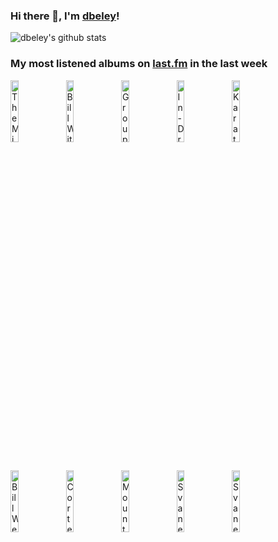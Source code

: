 ### Hi there 👋, I'm [dbeley](https://dbeley.ovh/en)!

![dbeley's github stats](https://github-readme-stats.vercel.app/api?username=dbeley)

### My most listened albums on [last.fm](https://www.last.fm/user/d_beley) in the last week

[<img src='https://lastfm.freetls.fastly.net/i/u/300x300/492364e595059f5eec0ec02e6b9a9a65.jpg' width='16%' height='16%' alt='The Microphones - The Glow, Part 2'>](https://www.last.fm/music/the%2bmicrophones/the%2bglow%252c%2bpart%2b2)&nbsp;
[<img src='https://lastfm.freetls.fastly.net/i/u/300x300/89c37b47e1a48b8fa8859b795b9458cd.jpg' width='16%' height='16%' alt='Bill Withers - Still Bill'>](https://www.last.fm/music/bill%2bwithers/still%2bbill)&nbsp;
[<img src='https://lastfm.freetls.fastly.net/i/u/300x300/8bf0c4f3b06a430aaa897ecba46a4c38.jpg' width='16%' height='16%' alt='Grouper - A I A : Alien Observer'>](https://www.last.fm/music/grouper/a%2bi%2ba%2b%253a%2balien%2bobserver)&nbsp;
[<img src='https://lastfm.freetls.fastly.net/i/u/300x300/df8d4e3d77664634e844edb0ac0db941.jpg' width='16%' height='16%' alt='In-Dreamview - Reverie'>](https://www.last.fm/music/in-dreamview/reverie)&nbsp;
[<img src='https://lastfm.freetls.fastly.net/i/u/300x300/932b59fc086772a2dbb9ef75721a8c0b.jpg' width='16%' height='16%' alt='Karate - The Bed Is in the Ocean'>](https://www.last.fm/music/karate/the%2bbed%2bis%2bin%2bthe%2bocean)&nbsp;
<br>
[<img src='https://lastfm.freetls.fastly.net/i/u/300x300/46d822f1febda349fe65ddb6ecc0dd00.jpg' width='16%' height='16%' alt='Bill Wells & Maher Shalal Hash Baz - Osaka Bridge'>](https://www.last.fm/music/bill%2bwells%2b%2526%2bmaher%2bshalal%2bhash%2bbaz/osaka%2bbridge)&nbsp;
[<img src='https://lastfm.freetls.fastly.net/i/u/300x300/a39bbf8120fe47f0ad7d59271c3ec4dd.jpg' width='16%' height='16%' alt='Cortex - Troupeau Bleu'>](https://www.last.fm/music/cortex/troupeau%2bbleu)&nbsp;
[<img src='https://lastfm.freetls.fastly.net/i/u/300x300/5c46ee305a1a4f2ba43ff65c28b68483.jpg' width='16%' height='16%' alt='Mount Eerie - Seven New Songs'>](https://www.last.fm/music/mount%2beerie/seven%2bnew%2bsongs)&nbsp;
[<img src='https://lastfm.freetls.fastly.net/i/u/300x300/fbf9dab70bb804e76bf2dfdc31cf4377.jpg' width='16%' height='16%' alt='Svaneborg Kardyb - Haven'>](https://www.last.fm/music/svaneborg%2bkardyb/haven)&nbsp;
[<img src='https://lastfm.freetls.fastly.net/i/u/300x300/19c36e3c3b14b8b7354885c4c8df5963.jpg' width='16%' height='16%' alt='Svaneborg Kardyb - Over Tage'>](https://www.last.fm/music/svaneborg%2bkardyb/over%2btage)&nbsp;
<br>
